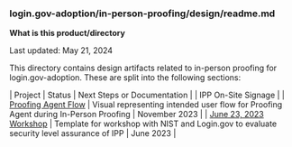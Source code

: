 
### login.gov-adoption/in-person-proofing/design/readme.md

**What is this product/directory**

Last updated: May 21, 2024

This directory contains design artifacts related to in-person proofing for login.gov-adoption. These are split into the following sections:

| Project | Status | Next Steps or Documentation | 
| IPP On-Site Signage | 
| [Proofing Agent Flow](https://app.mural.co/t/departmentofveteransaffairs9999/m/departmentofveteransaffairs9999/1715872294747/626fdfbc90f2b41e800e5e09784a0d711c0743b3?sender=u1b0df595924572baa8a94764) | Visual representing intended user flow for Proofing Agent during In-Person Proofing | November 2023 | 
| [June 23, 2023 Workshop](https://app.mural.co/t/departmentofveteransaffairs9999/m/departmentofveteransaffairs9999/1715873092750/2ac1c78c3314e717b401b8d75a1a856374ef854b?sender=u1b0df595924572baa8a94764) | Template for workshop with NIST and Login.gov to evaluate security level assurance of IPP | June 2023 | 
